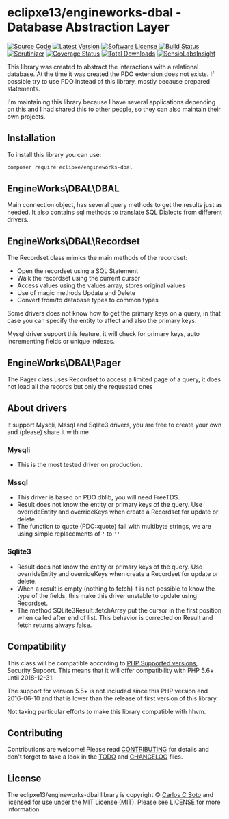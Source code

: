 # eclipxe13/engineworks-dbal - Database Abstraction Layer

[![Source Code][badge-source]][source]
[![Latest Version][badge-release]][release]
[![Software License][badge-license]][license]
[![Build Status][badge-build]][build]
[![Scrutinizer][badge-quality]][quality]
[![Coverage Status][badge-coverage]][coverage]
[![Total Downloads][badge-downloads]][downloads]
[![SensioLabsInsight][badge-sensiolabs]][sensiolabs]

This library was created to abstract the interactions with a relational database.
At the time it was created the PDO extension does not exists.
If possible try to use PDO instead of this library, mostly because prepared statements.

I'm maintaining this library because I have several applications depending on this
and I had shared this to other people, so they can also maintain their own projects.

## Installation

To install this library you can use:
```bash
composer require eclipxe/engineworks-dbal
```

## EngineWorks\DBAL\DBAL

Main connection object, has several query methods to get the results just as needed.
It also contains sql methods to translate SQL Dialects from different drivers.

## EngineWorks\DBAL\Recordset

The Recordset class mimics the main methods of the recordset:

- Open the recordset using a SQL Statement
- Walk the recordset using the current cursor
- Access values using the values array, stores original values
- Use of magic methods Update and Delete
- Convert from/to database types to common types

Some drivers does not know how to get the primary keys on a query,
in that case you can specify the entity to affect and also the primary keys.

Mysql driver support this feature, it will check for primary keys,
auto incrementing fields or unique indexes.

## EngineWorks\DBAL\Pager

The Pager class uses Recordset to access a limited page of a query, it does not load
all the records but only the requested ones

## About drivers

It support Mysqli, Mssql and Sqlite3 drivers, you are free to create your own and (please) share it with me.

### Mysqli

- This is the most tested driver on production.

### Mssql

- This driver is based on PDO dblib, you will need FreeTDS.
- Result does not know the entity or primary keys of the query.
  Use overrideEntity and overrideKeys when create a Recordset for update or delete.
- The function to quote (PDO::quote) fail with multibyte strings, we are
  using simple replacements of `'` to `''`

### Sqlite3

- Result does not know the entity or primary keys of the query.
  Use overrideEntity and overrideKeys when create a Recordset for update or delete.
- When a result is empty (nothing to fetch) it is not possible to know the type
  of the fields, this make this driver unstable to update using Recordset.
- The method SQLite3Result::fetchArray put the cursor in the first position
  when called after end of list. This behavior is corrected on Result and fetch
  returns always false.

## Compatibility

This class will be compatible according to [PHP Supported versions](http://php.net/supported-versions.php),
Security Support. This means that it will offer compatibility with PHP 5.6+ until 2018-12-31.

The support for version 5.5+ is not included since this PHP version end 2016-06-10
and that is lower than the release of first version of this library.

Not taking particular efforts to make this library compatible with hhvm.

## Contributing

Contributions are welcome! Please read [CONTRIBUTING][] for details
and don't forget to take a look in the [TODO][] and [CHANGELOG][] files.

## License

The eclipxe13/engineworks-dbal library is copyright © [Carlos C Soto](https://eclipxe.com.mx/)
and licensed for use under the MIT License (MIT). Please see [LICENSE][] for more information.

[contributing]: https://github.com/eclipxe13/engineworks-dbal/blob/master/CONTRIBUTING.md
[changelog]: https://github.com/eclipxe13/engineworks-dbal/blob/master/CHANGELOG.md
[todo]: https://github.com/eclipxe13/engineworks-dbal/blob/master/TODO.md

[source]: https://github.com/eclipxe13/engineworks-dbal
[release]: https://github.com/eclipxe13/engineworks-dbal/releases
[license]: https://github.com/eclipxe13/engineworks-dbal/blob/master/LICENSE
[build]: https://travis-ci.org/eclipxe13/engineworks-dbal?branch=master
[quality]: https://scrutinizer-ci.com/g/eclipxe13/engineworks-dbal/
[sensiolabs]: https://insight.sensiolabs.com/projects/26f47360-dc06-4387-b258-b619ff1bca50
[coverage]: https://scrutinizer-ci.com/g/eclipxe13/engineworks-dbal/code-structure/master
[downloads]: https://packagist.org/packages/eclipxe/engineworks-dbal

[badge-source]: http://img.shields.io/badge/source-eclipxe13/engineworks--dbal-blue.svg?style=flat-square
[badge-release]: https://img.shields.io/github/release/eclipxe13/engineworks-dbal.svg?style=flat-square
[badge-license]: https://img.shields.io/badge/license-MIT-brightgreen.svg?style=flat-square
[badge-build]: https://img.shields.io/travis/eclipxe13/engineworks-dbal/master.svg?style=flat-square
[badge-quality]: https://img.shields.io/scrutinizer/g/eclipxe13/engineworks-dbal/master.svg?style=flat-square
[badge-sensiolabs]: https://insight.sensiolabs.com/projects/26f47360-dc06-4387-b258-b619ff1bca50/mini.png
[badge-coverage]: https://img.shields.io/scrutinizer/coverage/g/eclipxe13/engineworks-dbal/master.svg?style=flat-square
[badge-downloads]: https://img.shields.io/packagist/dt/eclipxe/engineworks-dbal.svg?style=flat-square
